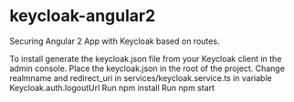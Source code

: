 # keycloak-angular2
Securing Angular 2 App with Keycloak based on routes.

To install generate the keycloak.json file from your Keycloak client in the admin console.
Place the keycloak.json in the root of the project.
Change realmname and redirect_uri in services/keycloak.service.ts in variable Keycloak.auth.logoutUrl
Run npm install
Run npm start
